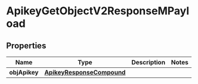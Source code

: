 

# ApikeyGetObjectV2ResponseMPayload

## Properties

Name | Type | Description | Notes
------------ | ------------- | ------------- | -------------
**objApikey** | [**ApikeyResponseCompound**](ApikeyResponseCompound.md) |  | 




